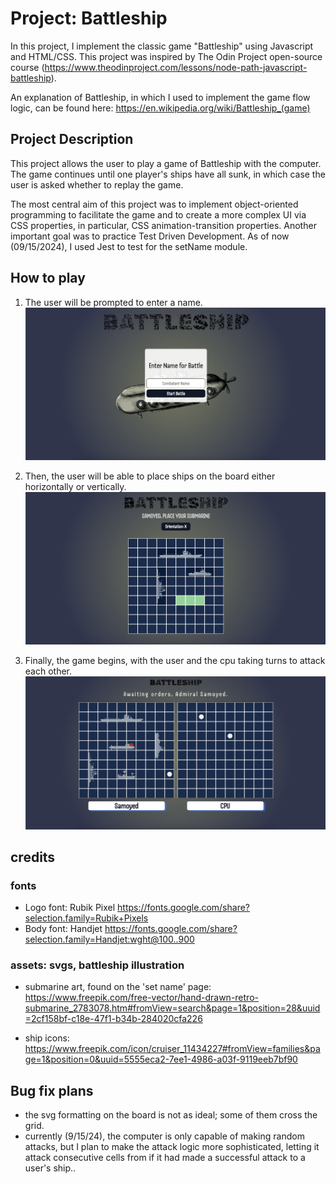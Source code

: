# Project: Battleship

In this project, I implement the classic game "Battleship" using Javascript and HTML/CSS. This project was inspired by The Odin Project open-source course (https://www.theodinproject.com/lessons/node-path-javascript-battleship).

An explanation of Battleship, in which I used to implement the game flow logic, can be found here: https://en.wikipedia.org/wiki/Battleship_(game)

## Project Description

This project allows the user to play a game of Battleship with the computer. The game continues until one player's ships have all sunk, in which case the user is asked whether to replay the game.

The most central aim of this project was to implement object-oriented programming to facilitate the game and to create a more complex UI via CSS properties, in particular, CSS animation-transition properties.
Another important goal was to practice Test Driven Development. As of now (09/15/2024), I used Jest to test for the setName module.

## How to play

1. The user will be prompted to enter a name.
   ![Set-name Page Screenshot](./src/assets/name-input-page.png)

2. Then, the user will be able to place ships on the board either horizontally or vertically.
   ![Set-name Page Screenshot](./src/assets/set-ship-page.png)

3. Finally, the game begins, with the user and the cpu taking turns to attack each other.
   ![Set-name Page Screenshot](./src/assets/game-play-page.png)

## credits

### fonts

- Logo font: Rubik Pixel
  https://fonts.google.com/share?selection.family=Rubik+Pixels
- Body font: Handjet
  https://fonts.google.com/share?selection.family=Handjet:wght@100..900

### assets: svgs, battleship illustration

- submarine art, found on the 'set name' page:
  https://www.freepik.com/free-vector/hand-drawn-retro-submarine_2783078.htm#fromView=search&page=1&position=28&uuid=2cf158bf-c18e-47f1-b34b-284020cfa226

- ship icons:
  https://www.freepik.com/icon/cruiser_11434227#fromView=families&page=1&position=0&uuid=5555eca2-7ee1-4986-a03f-9119eeb7bf90

## Bug fix plans

- the svg formatting on the board is not as ideal; some of them cross the grid.
- currently (9/15/24), the computer is only capable of making random attacks, but I plan to make the attack logic more sophisticated, letting it attack consecutive cells from if it had made a successful attack to a user's ship..
